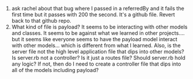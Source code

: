 1) ask rachel about that bug where I passed in a referredBy and it fails the first time but it passes with 200 the second. It's a github file. Revert back to that github repo.
2) What kind of file is payload? It seems to be interacting with other models and classes. It seems to be against what we learned in other
projects.... but it seems like everyone seems to have the payload model interact with other models... which is different from what I learned. Also, is the server file not the high level application file that dips into other models? Is server.rb not a controller? Is it just a routes file? Should server.rb hold any logic? If not, then do I need to create a controller file that dips into all of the models including payload?

